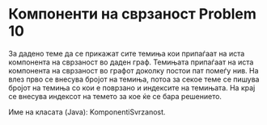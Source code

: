 # Компоненти на сврзаност Problem 10 
За дадено теме да се прикажат сите темиња кои припаѓаат на иста компонента на сврзаност во даден граф. Темињата припаѓаат на иста компонента на сврзаност во графот доколку постои пат помеѓу нив. На влез прво се внесува бројот на темиња, потоа за секое теме се пишува бројот на темиња со кои е поврзано и индексите на темињата. На крај се внесува индексот на темето за кое ќе се бара решението.

Име на класата (Java): KomponentiSvrzanost.